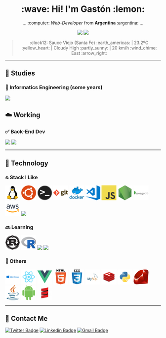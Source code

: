 <h1 align="center"><b>:wave: Hi! I'm Gastón :lemon:</b></h1>
<p align="center">... :computer: <i>Web-Developer</i> from <b>Argentina</b> :argentina: ...</p>
<p align="center">
    <img src="https://github-readme-stats-git-master.gastonpereyra.vercel.app/api?username=gastonpereyra&&show_icons=true&title_color=00fa9a&icon_color=00c87b&text_color=00fa9a&bg_color=191919&include_all_commits=true&hide_title=true">
    <img src="https://github-readme-stats-git-master.gastonpereyra.vercel.app/api/top-langs/?username=gastonpereyra&layout=compact&title_color=00fa9a&icon_color=00c87b&text_color=00fa9a&bg_color=191919&hide_title=true&card_width=450">
</p>

> <p align="center">:clock12: Sauce Viejo (Santa Fe) :earth_americas: | 23.2ºC :yellow_heart: | Cloudy High :partly_sunny: | 20 km/h :wind_chime: East :arrow_right:</p>

---

## :school: Studies
### :black_square_button: Informatics Engineering (some years)

<code><img height="48" src="http://www.fi.uba.ar/sites/default/files/styles/banner_noticia/public/field/image/Nueva%20marca%20difusion%20-%20web.jpg?itok=6R2GdrP0"></code>

## :cloud: Working 
### :white_check_mark: Back-End Dev

[<code><img height="48" src="https://avatars0.githubusercontent.com/u/56369819?s=200&v=4"></code>](http://fizzmod.com/)
[<code><img height="48" src="https://avatars3.githubusercontent.com/u/49998302?s=200&v=4"></code>](https://github.com/janis-commerce)

---

## :floppy_disk: Technology

### :top: Stack I Like
<code><img height="48" src="https://raw.githubusercontent.com/github/explore/80688e429a7d4ef2fca1e82350fe8e3517d3494d/topics/linux/linux.png"></code>
<code><img height="48" src="https://raw.githubusercontent.com/github/explore/80688e429a7d4ef2fca1e82350fe8e3517d3494d/topics/ubuntu/ubuntu.png"></code>
<code><img height="48" src="https://raw.githubusercontent.com/github/explore/80688e429a7d4ef2fca1e82350fe8e3517d3494d/topics/terminal/terminal.png"></code>
<code><img height="48" src="https://raw.githubusercontent.com/github/explore/80688e429a7d4ef2fca1e82350fe8e3517d3494d/topics/git/git.png"></code>
<code><img height="48" src="https://raw.githubusercontent.com/github/explore/80688e429a7d4ef2fca1e82350fe8e3517d3494d/topics/docker/docker.png"></code>
<code><img height="48" src="https://raw.githubusercontent.com/github/explore/80688e429a7d4ef2fca1e82350fe8e3517d3494d/topics/visual-studio-code/visual-studio-code.png"></code>
<code><img height="48" src="https://raw.githubusercontent.com/github/explore/80688e429a7d4ef2fca1e82350fe8e3517d3494d/topics/javascript/javascript.png"></code>
<code><img height="48" src="https://raw.githubusercontent.com/github/explore/80688e429a7d4ef2fca1e82350fe8e3517d3494d/topics/nodejs/nodejs.png"></code>
<code><img height="48" src="https://raw.githubusercontent.com/github/explore/80688e429a7d4ef2fca1e82350fe8e3517d3494d/topics/mongodb/mongodb.png"></code>
<code><img height="48" src="https://raw.githubusercontent.com/github/explore/80688e429a7d4ef2fca1e82350fe8e3517d3494d/topics/aws/aws.png"></code>
<code><img height="48" src="https://seeklogo.com/images/S/serverless-logo-314C5E0CB4-seeklogo.com.png"></code>

### :soon: Learning
<code><img height="48" src="https://raw.githubusercontent.com/github/explore/80688e429a7d4ef2fca1e82350fe8e3517d3494d/topics/rust/rust.png"></code>
<code><img height="48" src="https://raw.githubusercontent.com/github/explore/80688e429a7d4ef2fca1e82350fe8e3517d3494d/topics/r/r.png"></code>
<code><img height="48" src="https://mentocta.com/wp-content/uploads/2016/08/datascience-1024x511.png"></code>
<code><img height="48" src="https://upload.wikimedia.org/wikipedia/commons/d/d5/Hey_Machine_Learning_Logo.png"></code>

### :open_file_folder: Others
<code><img height="48" src="https://raw.githubusercontent.com/github/explore/80688e429a7d4ef2fca1e82350fe8e3517d3494d/topics/windows/windows.png"></code>
<code><img height="48" src="https://raw.githubusercontent.com/github/explore/80688e429a7d4ef2fca1e82350fe8e3517d3494d/topics/react/react.png"></code>
<code><img height="48" src="https://raw.githubusercontent.com/github/explore/80688e429a7d4ef2fca1e82350fe8e3517d3494d/topics/vue/vue.png"></code>
<code><img height="48" src="https://raw.githubusercontent.com/github/explore/80688e429a7d4ef2fca1e82350fe8e3517d3494d/topics/html/html.png"></code>
<code><img height="48" src="https://raw.githubusercontent.com/github/explore/80688e429a7d4ef2fca1e82350fe8e3517d3494d/topics/css/css.png"></code>
<code><img height="48" src="https://raw.githubusercontent.com/github/explore/80688e429a7d4ef2fca1e82350fe8e3517d3494d/topics/mysql/mysql.png"></code>
<code><img height="48" src="https://raw.githubusercontent.com/github/explore/80688e429a7d4ef2fca1e82350fe8e3517d3494d/topics/redis/redis.png"></code>
<code><img height="48" src="https://raw.githubusercontent.com/github/explore/80688e429a7d4ef2fca1e82350fe8e3517d3494d/topics/python/python.png"></code>
<code><img height="48" src="https://raw.githubusercontent.com/github/explore/80688e429a7d4ef2fca1e82350fe8e3517d3494d/topics/ruby/ruby.png"></code>
<code><img height="48" src="https://raw.githubusercontent.com/github/explore/80688e429a7d4ef2fca1e82350fe8e3517d3494d/topics/java/java.png"></code>
<code><img height="48" src="https://raw.githubusercontent.com/github/explore/80688e429a7d4ef2fca1e82350fe8e3517d3494d/topics/android/android.png"></code>
<code><img height="48" src="https://raw.githubusercontent.com/github/explore/80688e429a7d4ef2fca1e82350fe8e3517d3494d/topics/scala/scala.png"></code>

---

## :calling: Contact Me

[![Twitter Badge](https://img.shields.io/badge/-@gastonpereyra-00acee?style=for-the-badge&logo=twitter&logoColor=white&link=https://twitter.com/gastonpereyra)](https://twitter.com/gastonpereyra)
[![Linkedin Badge](https://img.shields.io/badge/-Follow_Me-blue?style=for-the-badge&logo=Linkedin&logoColor=white&link=https://www.linkedin.com/in/gaston-pereyra//)](https://www.linkedin.com/in/gaston-pereyra/)
[![Gmail Badge](https://img.shields.io/badge/-rgpxen@gmail.com-d44638?style=for-the-badge&logo=Gmail&logoColor=white&link=mailto:rgpxen@gmail@gmail.com)](mailto:rgpxen@gmail.com)
